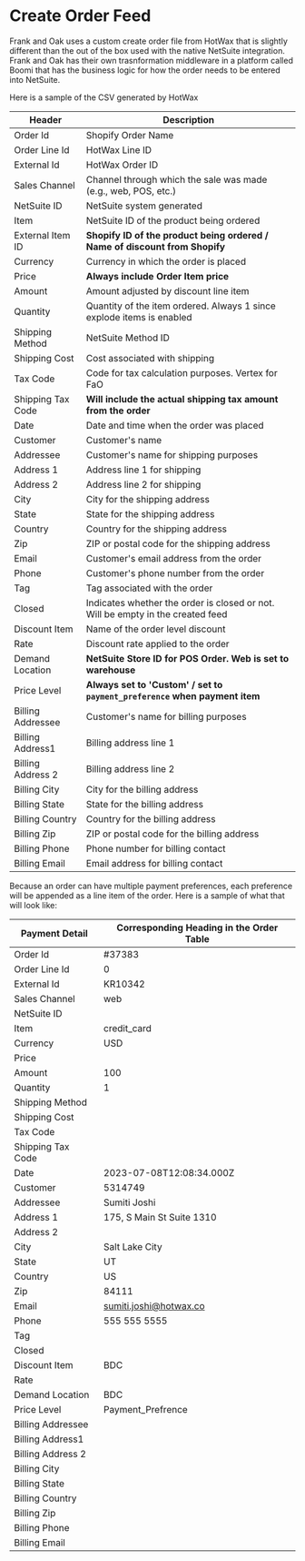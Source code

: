 # Create Order Feed

Frank and Oak uses a custom create order file from HotWax that is slightly different than the out of the box used with the native NetSuite integration. Frank and Oak has their own trasnformation middleware in a platform called Boomi that has the business logic for how the order needs to be entered into NetSuite.

Here is a sample of the CSV generated by HotWax

| Header              | Description                                                     |
|---------------------|-----------------------------------------------------------------|
| Order Id            | Shopify Order Name                                              |
| Order Line Id       | HotWax Line ID                                                  |
| External Id         | HotWax Order ID                                                 |
| Sales Channel       | Channel through which the sale was made (e.g., web, POS, etc.)  |
| NetSuite ID         | NetSuite system generated                                       |
| Item                | NetSuite ID of the product being ordered                         |
| External Item ID    | **Shopify ID of the product being ordered / Name of discount from Shopify**|
| Currency            | Currency in which the order is placed                            |
| Price               | **Always include Order Item price**                              |
| Amount              | Amount adjusted by discount line item                            |
| Quantity            | Quantity of the item ordered. Always 1 since explode items is enabled |
| Shipping Method     | NetSuite Method ID                                              |
| Shipping Cost       | Cost associated with shipping                                   |
| Tax Code            | Code for tax calculation purposes. Vertex for FaO                |
| Shipping Tax Code   | **Will include the actual shipping tax amount from the order**   |
| Date                | Date and time when the order was placed                          |
| Customer            | Customer's name                                                 |
| Addressee           | Customer's name for shipping purposes                            |
| Address 1           | Address line 1 for shipping                                      |
| Address 2           | Address line 2 for shipping                                      |
| City                | City for the shipping address                                    |
| State               | State for the shipping address                                   |
| Country             | Country for the shipping address                                 |
| Zip                 | ZIP or postal code for the shipping address                      |
| Email               | Customer's email address from the order                          |
| Phone               | Customer's phone number from the order                          |
| Tag                 | Tag associated with the order                                    |
| Closed              | Indicates whether the order is closed or not. Will be empty in the created feed |
| Discount Item       | Name of the order level discount                                 |
| Rate                | Discount rate applied to the order                               |
| Demand Location     | **NetSuite Store ID for POS Order. Web is set to warehouse** |
| Price Level         | **Always set to 'Custom' / set to `payment_preference` when payment item** |
| Billing Addressee   | Customer's name for billing purposes                              |
| Billing Address1    | Billing address line 1                                          |
| Billing Address 2   | Billing address line 2                                          |
| Billing City        | City for the billing address                                     |
| Billing State       | State for the billing address                                    |
| Billing Country     | Country for the billing address                                  |
| Billing Zip         | ZIP or postal code for the billing address                       |
| Billing Phone       | Phone number for billing contact                                  |
| Billing Email       | Email address for billing contact                                 |


Because an order can have multiple payment preferences, each preference will be appended as a line item of the order. Here is a sample of what that will look like:

| Payment Detail        | Corresponding Heading in the Order Table                |
|-----------------------|---------------------------------------------------------|
| Order Id              | #37383                                                  |
| Order Line Id         | 0                                                       |
| External Id           | KR10342                                                 |
| Sales Channel         | web                                                     |
| NetSuite ID           |                                                         |
| Item                  | credit_card                                             |
| Currency              | USD                                                     |
| Price                 |                                                         |
| Amount                | 100                                                     |
| Quantity              | 1                                                       |
| Shipping Method       |                                                         |
| Shipping Cost         |                                                         |
| Tax Code              |                                                         |
| Shipping Tax Code     |                                                         |
| Date                  | 2023-07-08T12:08:34.000Z                                |
| Customer              | 5314749                                                 |
| Addressee             | Sumiti Joshi                                            |
| Address 1             | 175, S Main St Suite 1310                               |
| Address 2             |                                                         |
| City                  | Salt Lake City                                          |
| State                 | UT                                                      |
| Country               | US                                                      |
| Zip                   | 84111                                                   |
| Email                 | sumiti.joshi@hotwax.co                                  |
| Phone                 | 555 555 5555                                            |
| Tag                   |                                                         |
| Closed                |                                                         |
| Discount Item         | BDC                                                     |
| Rate                  |                                                         |
| Demand Location       | BDC                                                     |
| Price Level           | Payment_Prefrence                                       |
| Billing Addressee     |                                                         |
| Billing Address1      |                                                         |
| Billing Address 2     |                                                         |
| Billing City          |                                                         |
| Billing State         |                                                         |
| Billing Country       |                                                         |
| Billing Zip           |                                                         |
| Billing Phone         |                                                         |
| Billing Email         |                                                         |